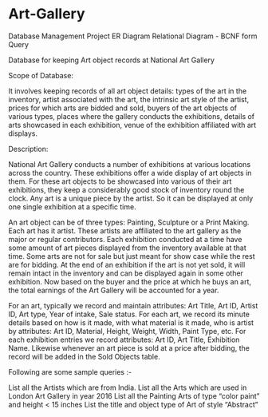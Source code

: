 # Art-Gallery
Database Management Project
ER Diagram
Relational Diagram - BCNF form
Query

Database for keeping Art object records at National Art Gallery


Scope of Database:

It involves keeping records of all art object details: types of the art in the inventory, artist associated with the art, the intrinsic art style of the artist, prices for which arts are bidded and sold, buyers of the art objects of various types, places where the gallery conducts the exhibitions, details of arts showcased in each exhibition, venue of the exhibition affiliated with art displays.

Description:

National Art Gallery conducts a number of exhibitions at various locations across the country. These exhibitions offer a wide display of art objects in them. For these art objects to be showcased into various of their art exhibitions, they keep a considerably good stock of inventory round the clock. Any art is a unique piece by the artist. So it can be displayed at only one single exhibition at a specific time.

An art object can be of three types: Painting, Sculpture or a Print Making. Each art has it artist. These artists are affiliated to the art gallery as the major or regular contributors. Each exhibition conducted at a time have some amount of art pieces displayed from the inventory available at that time. Some arts are not for sale but just meant for show case while the rest are for bidding. At the end of an exhibition if the art is not yet sold, it will remain intact in the inventory and can be displayed again in some other exhibition. Now based on the buyer and the price at which he buys an art, the total earnings of the Art Gallery will be accounted for a year.

For an art, typically we record and maintain attributes: Art Title, Art ID, Artist ID, Art type, Year of intake, Sale status. For each art, we record its minute details based on how is it made, with what material is it made, who is artist by attributes: Art ID, Material, Height, Weight, Width, Paint Type, etc. For each exhibition entries we record attributes: Art ID, Art Title, Exhibition Name. Likewise whenever an art piece is sold at a price after bidding, the record will be added in the Sold Objects table. 

Following are some sample queries :-

List all the Artists which are from India.
List all the Arts which are used in London Art Gallery in year 2016
List all the Painting Arts of type “color paint” and height < 15 inches
List the title and  object type of Art of style “Abstract”

